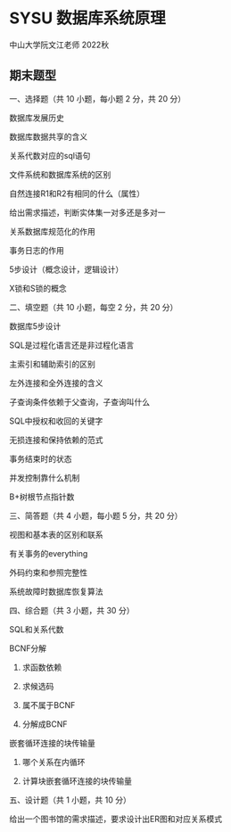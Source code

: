 # SYSU 数据库系统原理
中山大学阮文江老师 2022秋

## 期末题型
一、选择题（共 10 小题，每小题 2 分，共 20 分）

数据库发展历史

数据库数据共享的含义

关系代数对应的sql语句

文件系统和数据库系统的区别

自然连接R1和R2有相同的什么（属性）

给出需求描述，判断实体集一对多还是多对一

关系数据库规范化的作用

事务日志的作用

5步设计（概念设计，逻辑设计）

X锁和S锁的概念

二、填空题（共 10 小题，每空 2 分，共 20 分）

数据库5步设计

SQL是过程化语言还是非过程化语言

主索引和辅助索引的区别

左外连接和全外连接的含义

子查询条件依赖于父查询，子查询叫什么

SQL中授权和收回的关键字

无损连接和保持依赖的范式

事务结束时的状态

并发控制靠什么机制

B+树根节点指针数

三、简答题（共 4 小题，每小题 5 分，共 20 分）

视图和基本表的区别和联系

有关事务的everything

外码约束和参照完整性

系统故障时数据库恢复算法

四、综合题（共 3 小题，共 30 分）

SQL和关系代数

BCNF分解

1. 求函数依赖

2. 求候选码

3. 属不属于BCNF

4. 分解成BCNF

嵌套循环连接的块传输量

1. 哪个关系在内循环

2. 计算块嵌套循环连接的块传输量

五、设计题（共 1 小题，共 10 分）

给出一个图书馆的需求描述，要求设计出ER图和对应关系模式
